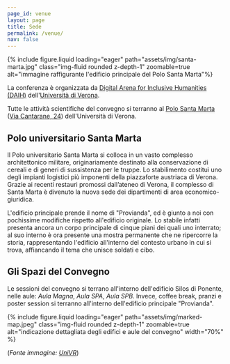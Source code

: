 ```yaml
---
page_id: venue
layout: page
title: Sede
permalink: /venue/
nav: false
---
```


{% include figure.liquid loading="eager" path="assets/img/santa-marta.jpg" class="img-fluid rounded z-depth-1" zoomable=true alt="immagine raffigurante l'edificio principale del Polo Santa Marta"%}

La conferenza è organizzata da [Digital Arena for Inclusive Humanities (DAIH)](https://www.daih.eu) dell'[Università di Verona](https://www.univr.it).

Tutte le attività scientifiche del convegno si terranno al [Polo Santa Marta](https://www.univr.it/it/santa-marta) ([Via Cantarane, 24](https://www.openstreetmap.org/directions?from=&to=45.438518%2C11.011468)) dell'Università di Verona.

## Polo universitario Santa Marta 
Il Polo universitario Santa Marta si colloca in un vasto complesso architettonico militare, originariamente destinato alla conservazione di cereali e di generi di sussistenza per le truppe. 
Lo stabilimento costituì uno degli impianti logistici più imponenti della piazzaforte austriaca di Verona.
Grazie ai recenti restauri promossi dall’ateneo di Verona, il complesso di Santa Marta è divenuto la nuova sede dei dipartimenti di area economico-giuridica.

L'edificio principale prende il nome di "Provianda", ed è giunto a  noi con pochissime modifiche rispetto all'edificio originale. Lo stabile infatti presenta ancora un corpo principale di cinque piani dei quali uno interrato; al suo interno è ora presente una mostra permanente che ne ripercorre la storia, rappresentando l'edificio all'interno del contesto urbano in cui si trova, affiancando il tema che unisce soldati e cibo. 


## Gli Spazi del Convegno

Le sessioni del convegno si terrano all'interno dell'edificio Silos di Ponente, nelle aule:  *Aula Magna*, *Aula SPA*, *Aula SPB*. Invece, coffee break, pranzi e poster session si terranno all'interno dell'edificio principale "Provianda".

{% include figure.liquid loading="eager" path="assets/img/marked-map.jpeg" class="img-fluid rounded z-depth-1" zoomable=true alt="indicazione dettagliata degli edifici e aule del convegno" width="70%" %}



(*Fonte immagine: [UniVR](https://www.univr.it/documents/20142/0/attuale.jpg/32e4184c-74a6-68f2-4870-b8a49c55f060?t=1627035311073)*)
